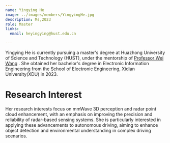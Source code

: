 ```yaml
---
name: Yingying He
image: ../images/members/YingyingHe.jpg
description: Ms,2023
role: Master
links:
  email: heyingying@hust.edu.cn

---
```


Yingying He is currently pursuing a master's degree at Huazhong University of Science and Technology (HUST), under the mentorship of [Professor Wei Wang](https://eic.hust.edu.cn/professor/wangwei/index.html) . She obtained her bachelor's degree in Electronic Information Engineering from the School of Electronic Engineering, Xidian University(XDU) in 2023.

Research Interest
======

Her research interests focus on mmWave 3D perception and radar point cloud enhancement, with an emphasis on improving the precision and reliability of radar-based sensing systems. She is particularly interested in applying these advancements to autonomous driving, aiming to enhance object detection and environmental understanding in complex driving scenarios.

